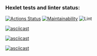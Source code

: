 ### Hexlet tests and linter status:

[![Actions Status](https://github.com/maks-ushakov/php-project-lvl1/workflows/hexlet-check/badge.svg)](https://github.com/maks-ushakov/php-project-lvl1/actions)
[![Maintainability](https://api.codeclimate.com/v1/badges/a99a88d28ad37a79dbf6/maintainability)](https://codeclimate.com/github/codeclimate/codeclimate/maintainability)
![Lint](https://github.com/maks-ushakov/php-project-lvl1/actions/workflows/lint.yml/badge.svg)


[![asciicast](https://asciinema.org/a/409877.png)](https://asciinema.org/a/409877)

[![asciicast](https://asciinema.org/a/409878.png)](https://asciinema.org/a/409878)

[![asciicast](https://asciinema.org/a/409879.png)](https://asciinema.org/a/409879)
